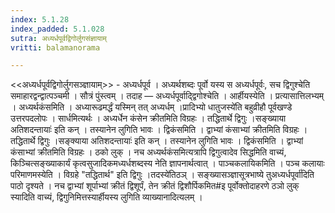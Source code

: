 ```yaml
---
index: 5.1.28
index_padded: 5.1.028
sutra: अध्यर्धपूर्वद्विगोर्लुगसंज्ञायाम्
vritti: balamanorama

---
```

<<अध्यर्धपूर्वद्विगोर्लुगसञ्ज्ञायाम्>> - अध्यर्धपूर्व । अध्यर्थशब्दः पूर्वो यस्य स अध्यर्धपूर्वः, सच द्विगुश्चेति समाहारद्वन्द्वात्पञ्चमी । सौत्रं पुंस्त्वम् । तदाह — अध्यर्धपूर्वाद्द्विगोश्चेति । आर्हीयस्येति । प्रत्यासात्तिलभ्यम् । अध्यर्थकंसमिति । अध्यारूढमर्द्धं यस्मिन् तत् अध्यर्धम् ।प्रादिभ्यो धातुजस्ये॑ति बहुव्रीहौ पूर्वखण्डे उत्तरपदलोपः । सार्धमित्यर्थः । अध्यर्धेन कंसेन क्रीतमिति विग्रहः । तद्धितार्थे द्विगुः ।सङ्ख्याया अतिशदन्तायाः॑ इति कन् । तस्यानेन लुगिति भावः । द्विकंसमिति । द्वाभ्यां कंसाभ्यां क्रीतमिति विग्रहः । तद्धितार्थे द्विगुः ।सङ्क्याया अतिशदन्तायाः॑ इति कन् । तस्यानेन लुगिति भावः । द्विकंसमिति । द्वाभ्यां कंसाभ्यां क्रीतमिति विग्रहः । ठको लुक् । नच अध्यर्थकंसमित्यत्रापि द्विगुत्वादेव सिद्धमिति वाच्यं, किञ्चित्सङ्ख्याकार्यं कृत्वसुजादिकमध्यर्धशब्दस्य नेति ज्ञापनार्थत्वात् । पाञ्चकलायिकमिति । पञ्च कलायाः परिमाणमस्येति । विग्रहे "तद्धितार्थ" इति द्विगुः ।तदस्ये॑तिठञ् । सङ्ख्यासञ्ज्ञासूत्रभाष्ये तुअध्यर्धपूर्वा॑दिति पाठो दृश्यते । नच द्वाभ्यां शूर्पाभ्यां क्रीतं द्विशूर्पं, तेन क्रीतं द्विशौर्पिकमित#इ पूर्वोक्तोदाहरणे ठञो लुक् स्यादिति वाच्यं, द्विगुनिमित्तस्यार्हीयस्य लुगिति व्याख्यानादित्यलम् । 